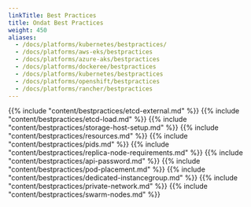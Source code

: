 ```yaml
---
linkTitle: Best Practices
title: Ondat Best Practices
weight: 450
aliases:
  - /docs/platforms/kubernetes/bestpractices/
  - /docs/platforms/aws-eks/bestpractices
  - /docs/platforms/azure-aks/bestpractices
  - /docs/platforms/dockeree/bestpractices
  - /docs/platforms/kubernetes/bestpractices
  - /docs/platforms/openshift/bestpractices
  - /docs/platforms/rancher/bestpractices
---
```


{{% include "content/bestpractices/etcd-external.md" %}}
{{% include "content/bestpractices/etcd-load.md" %}}
{{% include "content/bestpractices/storage-host-setup.md" %}}
{{% include "content/bestpractices/resources.md" %}}
{{% include "content/bestpractices/pids.md" %}}
{{% include "content/bestpractices/replica-node-requirements.md" %}}
{{% include "content/bestpractices/api-password.md" %}}
{{% include "content/bestpractices/pod-placement.md" %}}
{{% include "content/bestpractices/dedicated-instancegroup.md" %}}
{{% include "content/bestpractices/private-network.md" %}}
{{% include "content/bestpractices/swarm-nodes.md" %}}
